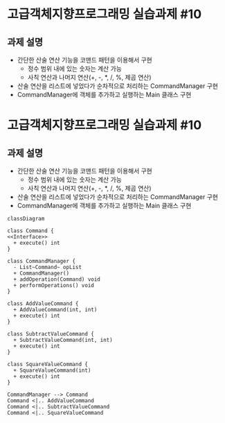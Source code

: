 # 고급객체지향프로그래밍 실습과제 #10

## 과제 설명

* 간단한 산술 연산 기능을 코맨드 패턴을 이용해서 구현
  * 정수 범위 내에 있는 숫자는 계산 가능
  * 사칙 연산과 나머지 연산(+, -, *, /, %, 제곱 연산)
* 산술 연산을 리스트에 넣었다가 순차적으로 처리하는 CommandManager 구현
* CommandManager에 객체를 추가하고 실행하는 Main 클래스 구현

# 고급객체지향프로그래밍 실습과제 #10

## 과제 설명

* 간단한 산술 연산 기능을 코맨드 패턴을 이용해서 구현
  * 정수 범위 내에 있는 숫자는 계산 가능
  * 사칙 연산과 나머지 연산(+, -, *, /, %, 제곱 연산)
* 산술 연산을 리스트에 넣었다가 순차적으로 처리하는 CommandManager 구현
* CommandManager에 객체를 추가하고 실행하는 Main 클래스 구현

```mermaid성
classDiagram

class Command {
<<Interface>>
  + execute() int
}

class CommandManager {
  - List~Command~ opList
  + CommandManager() 
  + addOperation(Command) void
  + performOperations() void
}

class AddValueCommand {
  + AddValueCommand(int, int) 
  + execute() int
}

class SubtractValueCommand {
  + SubtractValueCommand(int, int) 
  + execute() int
}

class SquareValueCommand {
  + SquareValueCommand(int) 
  + execute() int
}

CommandManager --> Command
Command <|.. AddValueCommand 
Command <|.. SubtractValueCommand 
Command <|.. SquareValueCommand 
```
